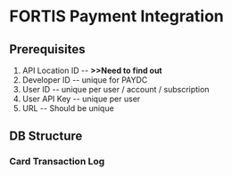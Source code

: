 # FORTIS Payment Integration

## Prerequisites

 1. API Location ID -- **>>Need to find out**
 2. Developer ID -- unique for PAYDC
 3. User ID -- unique per user / account / subscription
 4. User API Key -- unique per user
 5. URL  -- Should be unique

 ## DB Structure
### Card Transaction Log
 



<!--stackedit_data:
eyJoaXN0b3J5IjpbMzA4MDY1MDQyLC04ODM4NzYxMTEsMTY0MT
gwNjQ0MV19
-->